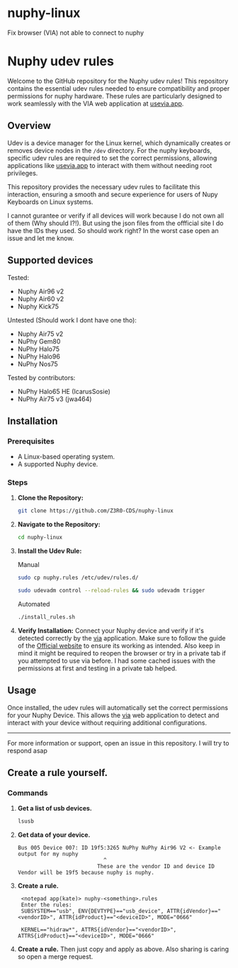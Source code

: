 # nuphy-linux
 Fix browser (VIA) not able to connect to nuphy
 
# Nuphy udev rules

Welcome to the GitHub repository for the Nuphy udev rules! This repository contains the essential udev rules needed to ensure compatibility and proper permissions for nuphy hardware. These rules are particularly designed to work seamlessly with the VIA web application at [usevia.app](https://usevia.app/).

## Overview

Udev is a device manager for the Linux kernel, which dynamically creates or removes device nodes in the `/dev` directory. For the nuphy keyboards, specific udev rules are required to set the correct permissions, allowing applications like [usevia.app](https://usevia.app/) to interact with them without needing root privileges.

This repository provides the necessary udev rules to facilitate this interaction, ensuring a smooth and secure experience for users of Nupy Keyboards on Linux systems.

I cannot gurantee or verify if all devices will work because I do not own all of them (Why should I?!). But using the json files from the offficial site I do have the IDs they used. So should work right?
In the worst case open an issue and let me know.

## Supported devices
Tested:
-  Nuphy Air96 v2
-  Nuphy Air60 v2
-  Nuphy Kick75

Untested (Should work I dont have one tho):
-  Nuphy Air75 v2
-  NuPhy Gem80
-  NuPhy Halo75
-  NuPhy Halo96
-  NuPhy Nos75

Tested by contributors:
- NuPhy Halo65 HE (IcarusSosie)
- NuPhy Air75 v3 (jwa464)

## Installation

### Prerequisites

- A Linux-based operating system.
- A supported Nuphy device.

### Steps

1. **Clone the Repository:**
   ```bash
   git clone https://github.com/Z3R0-CDS/nuphy-linux
   ```

2. **Navigate to the Repository:**
   ```bash
   cd nuphy-linux
   ```

3. **Install the Udev Rule:**

   Manual
   ```bash
   sudo cp nuphy.rules /etc/udev/rules.d/
   ```
   ```bash
   sudo udevadm control --reload-rules && sudo udevadm trigger
   ```

   Automated
   ```bash
   ./install_rules.sh
   ```

4. **Verify Installation:**
   Connect your Nuphy device and verify if it's detected correctly by the [via](https://usevia.app/) application.
   Make sure to follow the guide of the [Official website](https://nuphy.com/pages/via-usage-guide-for-nuphy-keyboards) to ensure its working as intended.
   Also keep in mind it might be required to reopen the browser or try in a private tab if you attempted to use via before.
   I had some cached issues with the permissions at first and testing in a private tab helped.

## Usage

Once installed, the udev rules will automatically set the correct permissions for your Nuphy Device.
This allows the [via](https://usevia.app/) web application to detect and interact with your device without requiring additional configurations.

---

For more information or support, open an issue in this repository. I will try to respond asap

## Create a rule yourself.

### Commands

1. **Get a list of usb devices.**
   ```bash
   lsusb
   ```
2. **Get data of your device.**
   ```
   Bus 005 Device 007: ID 19f5:3265 NuPhy NuPhy Air96 V2 <- Example output for my nuphy
                              ^ 
                            These are the vendor ID and device ID
   Vendor will be 19f5 because nuphy is nuphy.
   ```
3. **Create a rule.**
   ```
    <notepad app(kate)> nuphy-<something>.rules
    Enter the rules:
    SUBSYSTEM=="usb", ENV{DEVTYPE}=="usb_device", ATTR{idVendor}=="<vendorID>", ATTR{idProduct}=="<deviceID>", MODE="0666"
    
    KERNEL=="hidraw*", ATTRS{idVendor}=="<vendorID>", ATTRS{idProduct}=="<deviceID>", MODE="0666"
   ```
4. **Create a rule.**
   Then just copy and apply as above.
   Also sharing is caring so open a merge request.

